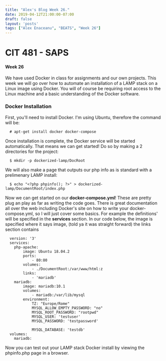 ```yaml
---
title: "Alex's Blog Week 26."
date: 2019-04-12T21:00:00-07:00
draft: false
layout: 'posts'
tags: ["Alex Enaceanu", "BEATS", "Week 26"]
---
```

# CIT 481 - SAPS
#### Week 26
We have used Docker in class for assignments and our own projects. This week we will go over how to automate an installation of a LAMP stack on a Linux image using Docker. You will of course be requiring root access to the Linux machine and a basic understanding of the Docker software.

### Docker Installation
First, you'll need to install Docker. I'm using Ubuntu, therefore the command will be:

      # apt-get install docker docker-compose

Once installation is complete, the Docker service will be started automatically. That means we can get started! Do so by making a 2 directories  for the project:

      $ mkdir -p dockerized-lamp/DocRoot

We will also make a page that outputs our php info as is standard with a prelimenary LAMP install:

      $ echo "<?php phpinfo(); ?>" > dockerized-lamp/DocumentRoot/index.php

Now we can get started on our **docker-compose.yml**! These are pretty plug an play as far as writing the code goes. There is great documentation all over the web including Docker's site on how to write your docker-compose.yml, so I will just cover some basics. For example the definitions' will be specified in the **services** section. In our code below, the image is specified where it says image, (told ya it was straight forward) the links section contains

      version: '3'
      services:
        php-apache:
            image: Ubuntu 18.04.2
            ports:
                - 80:80
            volumes:
                - ./DocumentRoot:/var/www/html:z
            links:
                - 'mariadb'
        mariadb:
            image: mariadb:10.1
            volumes:
                - mariadb:/var/lib/mysql
            environment:
                TZ: "Europe/Rome"
                MYSQL_ALLOW_EMPTY_PASSWORD: "no"
                MYSQL_ROOT_PASSWORD: "rootpwd"
                MYSQL_USER: 'testuser'
                MYSQL_PASSWORD: 'testpassword'

                MYSQL_DATABASE: 'testdb'
      volumes:
        mariadb:

  Now you can test out your LAMP stack Docker install by viewing the phpinfo.php page in a browser.
